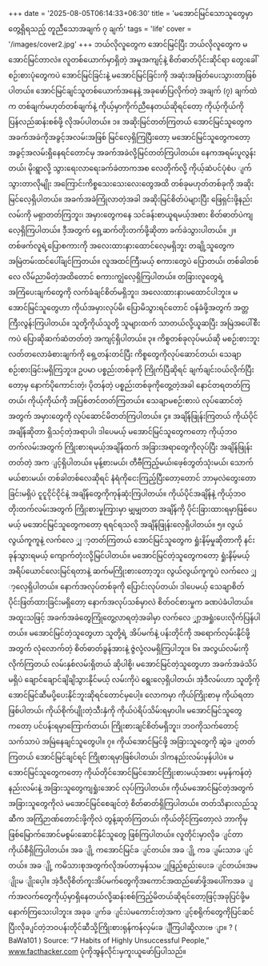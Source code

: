 +++
date = '2025-08-05T06:14:33+06:30'
title = 'မအောင်မြင်သောသူတွေမှာ တွေ့ရှိရသည့် တူညီသောအချက် ၇ ချက်'
tags = 'life'
cover = '/images/cover2.jpg'
+++
ဘယ်လိုလူတွေက အောင်မြင်ပြီး ဘယ်လိုလူတွေက မအောင်မြင်တာလဲ။ လူတစ်ယောက်မှာရှိတဲ့ အမူအကျင့်နဲ့ စိတ်ဓာတ်ပိုင်းဆိုင်ရာ တွေးခေါ်စဉ်းစားပုံတွေကပဲ အောင်မြင်ခြင်းနဲ့ မအောင်မြင်ခြင်းကို အဆုံးအဖြတ်ပေးသွားတာဖြစ်ပါတယ်။ အောင်မြင်ချင်သူတစ်ယောက်အနေနဲ့ အခုဖော်ပြလိုက်တဲ့ အချက် (၇) ချက်ထဲက တစ်ချက်မဟုတ်တစ်ချက်နဲ့ ကိုယ့်မှာကိုက်ညီနေတယ်ဆိုရင်တော့ ကိုယ့်ကိုယ်ကို ပြန်လည်ဆန်းစစ်ဖို့ လိုအပ်ပါတယ်။
၁။ အဆိုးမြင်တတ်ကြတယ်
အောင်မြင်သူတွေက အခက်အခဲကိုအခွင့်အလမ်းအဖြစ် မြင်လေ့ရှိကြပြီးတော့ မအောင်မြင်သူတွေကတော့ အခွင့်အလမ်းရှိနေရင်တောင်မှ အခက်အခဲလို့မြင်တတ်ကြပါတယ်။ နေကအရမ်းပူလွန်းတယ်၊ မိုးရွာလို့ သွားရေးလာရေးခက်ခဲတာကအစ လေတိုက်လို့ ကိုယ့်ဆံပင်ပုံစံပ ျက်သွားတာလိုမျိုး အကြောင်းကိစ္စသေးသေးလေးတွေအထိ တစ်ခုမဟုတ်တစ်ခုကို အဆိုးမြင်လေ့ရှိပါတယ်။ အခက်အခဲကြုံလာတဲ့အခါ အဆိုးမြင်စိတ်ပဲများပြီး ဖြေရှင်းဖို့နည်းလမ်းကို မရှာတတ်ကြဘူး၊ အမှားတွေကနေ သင်ခန်းစာယူရမယ့်အစား စိတ်ဓာတ်ပဲကျလေ့ရှိကြပါတယ်။ ဒီ့အတွက် ရှေ့ဆက်တိုးတက်ဖို့ဆိုတာ ခက်ခဲသွားပါတယ်။
၂။ တစ်ဖက်လူရဲ့ပြောစကားကို အလေးထားနားထောင်လေ့မရှိဘူး
တချို့သူတွေက အမြဲတမ်းထင်ပေါ်ချင်ကြတယ်။ လူအထင်ကြီးမယ့် စကားတွေပဲ ပြောတယ်၊ တစ်ခါတစ်လေ လိမ်ညာမိတဲ့အထိတောင် စကားကျွံလေ့ရှိကြပါတယ်။ တခြားလူတွေရဲ့ အကြံပေးချက်တွေကို လက်ခံချင်စိတ်မရှိဘူး၊ အလေးထားနားမထောင်ပါဘူး။ မအောင်မြင်သူတွေဟာ ကိုယ်အမှားလုပ်မိ၊ ပြောမိသွားရင်တောင် ဝန်ခံဖို့အတွက် အတ္တကြီးလွန်းကြပါတယ်။ သူတို့ကိုယ်သူတို့ သူများထက် သာတယ်လို့ယူဆပြီး အမြဲအပေါ်စီးကပဲ ပြောဆိုဆက်ဆံတတ်တဲ့ အကျင့်ရှိပါတယ်။
၃။ ကိစ္စတစ်ခုလုပ်မယ်ဆို မစဉ်းစားဘူး
လတ်တလောခံစားချက်ကို ရှေ့တန်းတင်ပြီး ကိစ္စတွေကိုလုပ်ဆောင်တယ်၊ သေချာစဉ်းစားခြင်းမရှိကြဘူး။ ဥပမာ ပစ္စည်းတစ်ခုကို ကြိုက်ပြီဆိုရင် ချက်ချင်းဝယ်လိုက်ပြီးတော့မှ နောက်ပိုကောင်းတဲ့၊ ပိုတန်တဲ့ ပစ္စည်းတစ်ခုကိုတွေ့တဲ့အခါ နောင်တရတတ်ကြတယ်၊ ကိုယ့်ကိုယ်ကို အပြစ်တင်တတ်ကြတယ်။ သေချာမစဉ်းစားပဲ လုပ်ဆောင်တဲ့အတွက် အမှားတွေကို လုပ်ဆောင်မိတတ်ကြပါတယ်။
၄။ အချိန်ဖြုန်းကြတယ်
ကိုယ်ပိုင်အချိန်ဆိုတာ ရှိသင့်တဲ့အရာပါ၊ ဒါပေမယ့် မအောင်မြင်သူတွေကတော့ ကိုယ့်ဘဝတက်လမ်းအတွက် ကြိုးစားရမယ့်အချိန်ထက် အခြားအရာတွေကိုလုပ်ပြီး အချိန်ဖြုန်းတတ်တဲ့ အက ျင့်ရှိပါတယ်။ မုန့်စားမယ်၊ တီဗီကြည့်မယ်၊ဖေ့စ်ဘွတ်သုံးမယ်၊ သောက်မယ်စားမယ်၊ တစ်ခါတစ်လေဆိုရင် နံရံကိုငေးကြည့်ပြီးတော့တောင် ဘာမှလဲတွေးတောခြင်းမရှိပဲ ငူငူငိုင်ငိုင်နဲ့ အချိန်တွေကိုကုန်ဆုံးကြပါတယ်။ ကိုယ်ပိုင်အချိန်နဲ့ ကိုယ့်ဘဝတိုးတက်လမ်းအတွက် ကြိုးစားမှုကြားမှာ မျှမျှတတ အချိန်ကို ပိုင်းခြားထားရမှာဖြစ်ပေမယ့် မအောင်မြင်သူတွေကတော့ ရရင်ရသလို အချိန်ဖြုန်းလေ့ရှိပါတယ်။
၅။ လွယ်လွယ်ကူကူနဲ့ လက်လေ ျှ ာ့တတ်ကြတယ်
အောင်မြင်သူတွေက ရှုံးနိမ့်မှုဆိုတာကို နင်းခုန်သွားရမယ့် ကျောက်တုံးလို့မြင်ပါတယ်။ မအောင်မြင်တဲ့သူတွေကတော့ ရှုံးနိမ့်မယ့် အရိပ်ယောင်လေးမြင်ရတာနဲ့ ဆက်မကြိုးစားတော့ဘူး၊ လွယ်လွယ်ကူကူပဲ လက်လေ ျှ ာ့လေ့ရှိပါတယ်။ နောက်အလုပ်တစ်ခုကို ပြောင်းလုပ်တယ်၊ ဒါပေမယ့် သေချာစိတ်ပိုင်းဖြတ်ထားခြင်းမရှိတော့ နောက်အလုပ်သစ်မှာလဲ စိတ်ဝင်စားမှုက ခဏပဲခံပါတယ်။ အထူးသဖြင့် အခက်အခဲတွေကြုံတွေ့လာရတဲ့အခါမှာ လက်လေ
ျှာ့အရှုံးပေးလိုက်ပြန်ပါတယ်။ မအောင်မြင်တဲ့သူတွေဟာ သူတို့ရဲ့ အိပ်မက်နဲ့ ပန်းတိုင်ကို အရောက်လှမ်းနိုင်ဖို့အတွက် လုံလောက်တဲ့ စိတ်ဓာတ်ခွန်အားနဲ့ ဇွဲလုံ့လမရှိကြပါဘူး။
၆။ အလွယ်လမ်းကို လိုက်ကြတယ်
လမ်းနှစ်လမ်းရှိတယ် ဆိုပါစို့၊ မအောင်မြင်တဲ့သူတွေဟာ အခက်အခဲသိပ်မရှိပဲ ချောင်ချောင်ချိချိသွားနိုင်မယ့် လမ်းကိုပဲ ရွေးလေ့ရှိပါတယ်၊ အဲ့ဒီလမ်းဟာ သူတို့ကို အောင်မြင်ဆီမပို့ပေးနိုင်ဘူးဆိုရင်တောင်မှပေါ့။ လောကမှာ ကိုယ်ကြိုးစာမှ ကိုယ်ရတာဖြစ်ပါတယ်၊ ကိုယ်စိုက်ပျိုးတဲ့သီးနှံကို ကိုယ်ပဲရိပ်သိမ်းရမှာပါ။ မအောင်မြင်သူတွေကတော့ ပင်ပန်းရမှာကြောက်တယ်၊ ကြိုးစားချင်စိတ်မရှိဘူး၊ ဘဝကိုသက်တောင့်သက်သာပဲ အမြဲနေချင်သူတွေပါ။
၇။ ကိုယ်အောင်မြင်ဖို့ အခြားသူတွေကို ဆွဲခ ျတတ်ကြတယ်
အောင်မြင်ချင်ရင် ကြိုစားရမှာဖြစ်ပါတယ်၊ ဒါကနည်းလမ်းမှန်ပါပဲ။ မအောင်မြင်သူတွေကတော့ ကိုယ်တိုင်အောင်မြင်အောင်ကြိုးစားမယ့်အစား မမှန်ကန်တဲ့ နည်းလမ်းနဲ့ အခြားသူတွေကျရှုံးအောင် လုပ်ကြပါတယ်။ ကိုယ်မအောင်မြင်တဲ့အတွက် အခြားသူတွေကိုလဲ မအောင်မြင်စေချင်တဲ့ စိတ်ဓာတ်ရှိကြပါတယ်။ တတ်သိနားလည်သူဆီက အကြံဉာဏ်တောင်းဖို့ကိုလဲ တွန့်ဆုတ်ကြတယ်၊ ကိုယ်တိုင်ကြတော့လဲ ဘာကိုမှ ဖြစ်မြောက်အောင်မစွမ်းဆောင်နိုင်သူတွေ ဖြစ်ကြပါတယ်။
လူတိုင်းမှာလိုခ ျင်တာကိုယ်စီရှိကြပါတယ်။ အခ ျို့ ကအောင်မြင်ခ ျင်တယ်။ အခ ျို့ ကခ ျမ်းသာခ ျင်တယ်။ အခ ျို့ ကမိသားစုအတွက်လိုအပ်တာမှန်သမ ျှဖြည့်စည်းပေးခ ျင်တယ်။အမ ျိုးမ ျိုးပေ့ါ။ အဲ့ဒီလိုစိတ်ကူးအိပ်မက်တွေကိုအကောင်အထည်ဖော်ဖို့အပေါ်ကအခ ျက်အလက်တွေကိုယ့်မှာရှိနေတယ်လို့ဆန်းစစ်ကြည့်မိတယ်ဆိုရင်တော့ဖြင့်အခုပြင်ဖို့မနောက်ကြသေးပါဘူး။ အခုခ ျက်ခ ျင်းပဲမကောင်းတဲ့အက ျင့်စရိုက်တွေကိုပြင်ဆင်ပြီးလိုခ ျင်တဲ့ဘဝပန်းတိုင်ဆီသို့ကြိုးစားရုန်ကန်လှမ်းခ ျီကြပါဆို့လားဗ ျာ။
? ( BaWa101 )
Source: “7 Habits of Highly Unsuccessful People,” www.facthacker.com
ပုံကိုအွန်လိုင်းမှကူးယူဖော်ပြပါသည်။ 